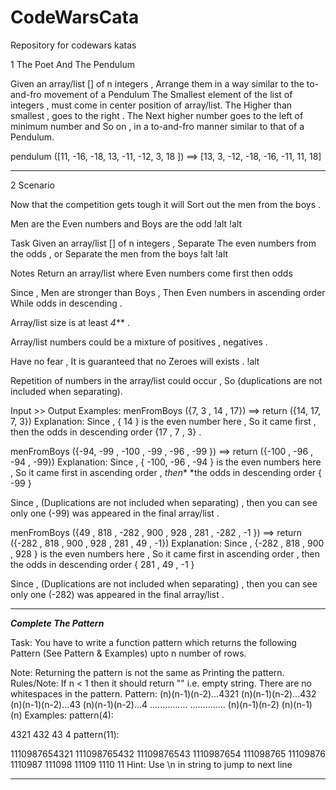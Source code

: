 # CodeWarsCata
Repository for codewars katas

1 
The Poet And The Pendulum

Given an array/list [] of n integers , Arrange them in a way similar to the to-and-fro movement of a Pendulum
The Smallest element of the list of integers , must come in center position of array/list.
The Higher than smallest , goes to the right .
The Next higher number goes to the left of minimum number and So on , in a to-and-fro manner similar to that of a Pendulum.

pendulum ([11, -16, -18, 13, -11, -12, 3, 18 ]) ==> [13, 3, -12, -18, -16, -11, 11, 18]


-----------------------------------------------------------------------------------------------------------------

2
Scenario

Now that the competition gets tough it will Sort out the men from the boys .

Men are the Even numbers and Boys are the odd !alt !alt

Task
Given an array/list [] of n integers , Separate The even numbers from the odds , or Separate the men from the boys !alt !alt

Notes
Return an array/list where Even numbers come first then odds

Since , Men are stronger than Boys , Then Even numbers in ascending order While odds in descending .

Array/list size is at least *4*** .

Array/list numbers could be a mixture of positives , negatives .

Have no fear , It is guaranteed that no Zeroes will exists . !alt

Repetition of numbers in the array/list could occur , So (duplications are not included when separating).

Input >> Output Examples:
menFromBoys ({7, 3 , 14 , 17}) ==> return ({14, 17, 7, 3}) 
Explanation:
Since , { 14 } is the even number here , So it came first , then the odds in descending order {17 , 7 , 3} .

menFromBoys ({-94, -99 , -100 , -99 , -96 , -99 }) ==> return ({-100 , -96 , -94 , -99})
Explanation:
Since , { -100, -96 , -94 } is the even numbers here , So it came first in ascending order , *then** *the odds in descending order { -99 }

Since , (Duplications are not included when separating) , then you can see only one (-99) was appeared in the final array/list .

menFromBoys ({49 , 818 , -282 , 900 , 928 , 281 , -282 , -1 }) ==> return ({-282 , 818 , 900 , 928 , 281 , 49 , -1})
Explanation:
Since , {-282 , 818 , 900 , 928 } is the even numbers here , So it came first in ascending order , then the odds in descending order { 281 , 49 , -1 }

Since , (Duplications are not included when separating) , then you can see only one (-282) was appeared in the final array/list .


-----------------------------------------------------------------------------------------------------------------

***Complete The Pattern***

Task:
You have to write a function pattern which returns the following Pattern (See Pattern & Examples) upto n number of rows.

Note: Returning the pattern is not the same as Printing the pattern.
Rules/Note:
If n < 1 then it should return "" i.e. empty string.
There are no whitespaces in the pattern.
Pattern:
(n)(n-1)(n-2)...4321
(n)(n-1)(n-2)...432
(n)(n-1)(n-2)...43
(n)(n-1)(n-2)...4
...............
..............
(n)(n-1)(n-2)
(n)(n-1)
(n)
Examples:
pattern(4):

4321
432
43
4
pattern(11):

1110987654321
111098765432
11109876543
1110987654
111098765
11109876
1110987
111098
11109
1110
11
Hint: Use \n in string to jump to next line

-----------------------------------------------------------------------------------------------------------------
